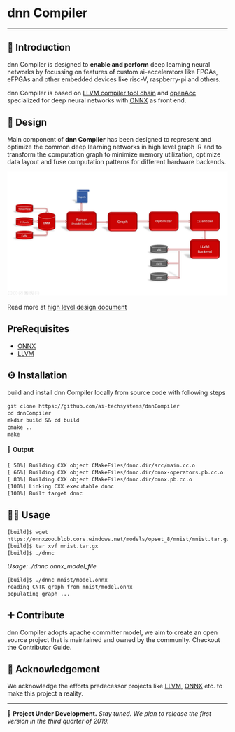 # dnn Compiler
---

## 📛 Introduction 

dnn Compiler is designed to **enable and perform** deep learning neural networks by focussing on features of custom ai-accelerators like FPGAs, eFPGAs and other embedded devices like risc-V, raspberry-pi and others.

dnn Compiler is based on [LLVM compiler tool chain](https://llvm.org/) and [openAcc](https://www.openacc.org/) specialized for deep neural networks with [ONNX](https://onnx.ai/) as front end.

## 📝 Design

Main component of **dnn Compiler** has been designed to represent and optimize the common deep learning networks in high level graph IR and to transform the computation graph to minimize memory utilization, optimize data layout and fuse computation patterns for different hardware backends.

<img width="800" alt="Architecture" src="misc/dnnCompilerArch.jpg">

Read more at [high level design document](docs/highLevelDesign.md) 

## PreRequisites

* [ONNX](https://github.com/onnx/onnx#installation)
* [LLVM](https://apt.llvm.org)

## ⚙ Installation
build and install dnn Compiler locally from source code with following steps

```
git clone https://github.com/ai-techsystems/dnnCompiler
cd dnnCompiler
mkdir build && cd build
cmake ..
make
```

#### 📜 Output
```
[ 50%] Building CXX object CMakeFiles/dnnc.dir/src/main.cc.o
[ 66%] Building CXX object CMakeFiles/dnnc.dir/onnx-operators.pb.cc.o
[ 83%] Building CXX object CMakeFiles/dnnc.dir/onnx.pb.cc.o
[100%] Linking CXX executable dnnc
[100%] Built target dnnc
```

## 🏃‍♂️ Usage
```
[build]$ wget https://onnxzoo.blob.core.windows.net/models/opset_8/mnist/mnist.tar.gz
[build]$ tar xvf mnist.tar.gx
[build]$ ./dnnc
```
*Usage:  ./dnnc onnx_model_file*
```
[build]$ ./dnnc mnist/model.onnx
reading CNTK graph from mnist/model.onnx 
populating graph ...
```

## ➕ Contribute

dnn Compiler adopts apache committer model, we aim to create an open source project that is maintained and owned by the community. Checkout the Contributor Guide.

## 🙏 Acknowledgement 
We acknowledge the efforts predecessor projects like [LLVM](https://llvm.org/), [ONNX](https://onnx.ai/) etc. to make this project a reality.


---

**🚧 Project Under Development.** *Stay tuned. We plan to release the first version in the third quarter of 2019.*

